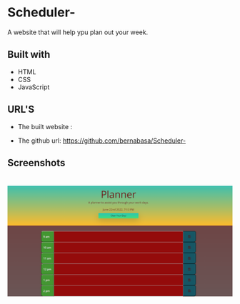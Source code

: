 # Scheduler-

A website that will help ypu plan out your week.

## Built with
 * HTML 
 * CSS 
 * JavaScript
 
 ## URL'S
  * The built website : 

  * The github url: https://github.com/bernabasa/Scheduler-
## Screenshots

# ![](assets/images/schduler.png)
